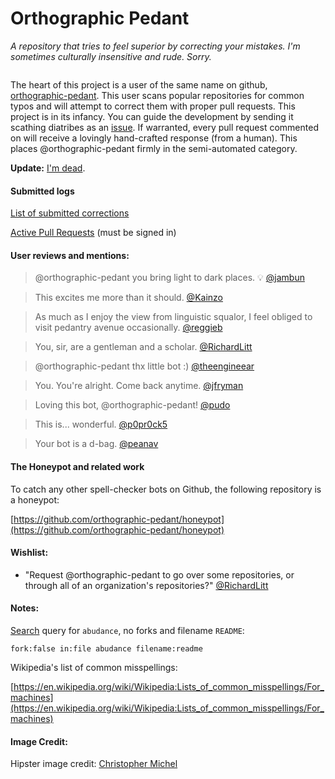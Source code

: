# Orthographic Pedant
_A repository that tries to feel superior by correcting your mistakes._
_I'm sometimes culturally insensitive and rude. Sorry._
  
<p align="center"><img src="https://raw.githubusercontent.com/thoppe/orthographic-pedant/master/images/hipster.jpg?raw=true" alt=""/></p>

The heart of this project is a user of the same name on github, [orthographic-pedant](https://github.com/orthographic-pedant).
This user scans popular repositories for common typos and will attempt to correct them with proper pull requests.
This project is in its infancy. You can guide the development by sending it scathing diatribes as an [issue](https://github.com/thoppe/orthographic-pedant/issues/new).
If warranted, every pull request commented on will receive a lovingly hand-crafted response (from a human).
This places @orthographic-pedant firmly in the semi-automated category.

**Update:** [I'm dead](messages/dead_msg.md).

#### Submitted logs

[List of submitted corrections](logs/submitted.log)

[Active Pull Requests](https://github.com/pulls?utf8=%E2%9C%93&q=is%3Apr+author%3Aorthographic-pedant+) (must be signed in)

#### User reviews and mentions:

> @orthographic-pedant you bring light to dark places. :bulb: [@jambun](https://github.com/hudmol/archivesspace/pull/786#issuecomment-144568493)

> This excites me more than it should. [@Kainzo](https://github.com/MilkBowl/Vault/pull/632#issuecomment-144826246)

> As much as I enjoy the view from linguistic squalor, I feel obliged to visit pedantry avenue occasionally. [@reggieb](https://github.com/reggieb/indulgence/pull/2)

> You, sir, are a gentleman and a scholar. [@RichardLitt](https://github.com/k88hudson/git-flight-rules/pull/91#issuecomment-144483181)

> @orthographic-pedant thx little bot :) [@theengineear](https://github.com/plotly/postMessage-API/pull/2)

> You. You're alright. Come back anytime. [@jfryman](https://github.com/StackStorm/st2workroom/pull/121)

> Loving this bot, @orthographic-pedant! [@pudo](https://github.com/pudo/apikit/pull/1#issuecomment-143965254)

> This is... wonderful. [@p0pr0ck5](https://github.com/p0pr0ck5/FreeWAF/pull/71#event-429401497)

>  Your bot is a d-bag. [@peanav](https://github.com/peanav/LESS-Presentation/pull/1)

#### The Honeypot and related work

To catch any other spell-checker bots on Github, the following repository is a honeypot:
  
[https://github.com/orthographic-pedant/honeypot](https://github.com/orthographic-pedant/honeypot)

#### Wishlist:

+ "Request @orthographic-pedant to go over some repositories, or through all of an organization's repositories?" [@RichardLitt](https://github.com/thoppe/orthographic-pedant/issues/26)

#### Notes:

[Search](https://github.com/search?utf8=%E2%9C%93&q=fork%3Afalse+in%3Afile+abudance+filename%3Areadme&type=Code&ref=searchresults) query for `abudance`, no forks and filename `README`:

    fork:false in:file abudance filename:readme

Wikipedia's list of common misspellings:

[https://en.wikipedia.org/wiki/Wikipedia:Lists_of_common_misspellings/For_machines](https://en.wikipedia.org/wiki/Wikipedia:Lists_of_common_misspellings/For_machines)

#### Image Credit:

Hipster image credit: [Christopher Michel](https://flic.kr/p/fn9wCy)

